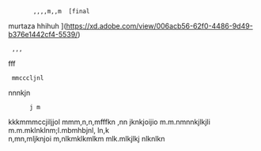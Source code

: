            ,,,,m,,m  [final
murtaza
hhihuh
](https://xd.adobe.com/view/006acb56-62f0-4486-9d49-b376e1442cf4-5539/)
   
     ,,,
   fff
    
     mmcccljnl
nnnkjn
   
          j m
kkkmmmccjiljjol
mmm,n,n,mfffkn ,nn jknkjoijio
m.m.nmnnkjlkjli
m.m.mklnklnm;l.mbmhbjnl, ln,k   
n,mn,mljknjoi
m,nlkmklkmlkm
mlk.mlkjlkj
nlknlkn
